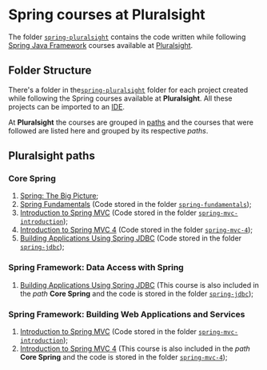 # Spring courses at Pluralsight

The folder [`spring-pluralsight`](../spring-pluralsight/) contains the code written while following [Spring Java Framework](https://spring.io/) courses available at [Pluralsight](https://app.pluralsight.com/).

## Folder Structure

There's a folder in the[`spring-pluralsight`](../spring-pluralsight/) folder for each project created while following the Spring courses available at **Pluralsight**. All these projects can be imported to an [IDE](https://en.wikipedia.org/wiki/Integrated_development_environment).

At **Pluralsight** the courses are grouped in [paths](https://www.pluralsight.com/product/paths) and the courses that were followed are listed here and grouped by its respective *paths*.

## Pluralsight paths

### Core Spring

1. [Spring: The Big Picture](https://app.pluralsight.com/library/courses/spring-big-picture/table-of-contents);
2. [Spring Fundamentals](https://app.pluralsight.com/library/courses/spring-fundamentals/table-of-contents) (Code stored in the folder [`spring-fundamentals`](./spring-fundamentals));
3. [Introduction to Spring MVC](https://app.pluralsight.com/library/courses/springmvc-intro/table-of-contents) (Code stored in the folder [`spring-mvc-introduction`](./spring-mvc-introduction));
4. [Introduction to Spring MVC 4](https://app.pluralsight.com/library/courses/spring-mvc4-introduction/table-of-contents) (Code stored in the folder [`spring-mvc-4`](./spring-mvc-4));
5. [Building Applications Using Spring JDBC](https://app.pluralsight.com/library/courses/building-applications-spring-jdbc/table-of-contents) (Code stored in the folder [`spring-jdbc`](./spring-jdbc));

### Spring Framework: Data Access with Spring

1. [Building Applications Using Spring JDBC](https://app.pluralsight.com/library/courses/building-applications-spring-jdbc/table-of-contents) (This course is also included in the *path* **Core Spring** and the code is stored in the folder [`spring-jdbc`](./spring-jdbc));

### Spring Framework: Building Web Applications and Services

1. [Introduction to Spring MVC](https://app.pluralsight.com/library/courses/springmvc-intro/table-of-contents) (Code stored in the folder [`spring-mvc-introduction`](./spring-mvc-introduction));
2. [Introduction to Spring MVC 4](https://app.pluralsight.com/library/courses/spring-mvc4-introduction/table-of-contents) (This course is also included in the *path* **Core Spring** and the code is stored in the folder [`spring-mvc-4`](./spring-mvc-4));
